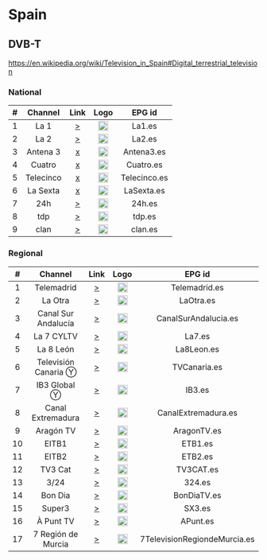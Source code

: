 <h1>Spain</h1>

<h2>DVB-T</h2>

https://en.wikipedia.org/wiki/Television_in_Spain#Digital_terrestrial_television
<h3>National</h3>

| #   | Channel        | Link  | Logo | EPG id |
|:---:|:--------------:|:-----:|:----:|:------:|
| 1   | La 1           | [>](https://rtvelivestream-clnx.rtve.es/rtvesec/la1/la1_main_720.m3u8) | <img height="20" src="https://i.imgur.com/NbesiPn.png"/> | La1.es |
| 2   | La 2           | [>](https://rtvelivestream-clnx.rtve.es/rtvesec/la2/la2_main_1080.m3u8) | <img height="20" src="https://i.imgur.com/DmuTwDw.png"/> | La2.es |
| 3   | Antena 3       | [x]() | <img height="20" src="https://i.imgur.com/j3SP4BS.png"/> | Antena3.es |
| 4   | Cuatro         | [x]() | <img height="20" src="https://i.imgur.com/zROxNap.png"/> | Cuatro.es |
| 5   | Telecinco      | [x]() | <img height="20" src="https://i.imgur.com/JECsKdk.png"/> | Telecinco.es |
| 6   | La Sexta       | [x]() | <img height="20" src="https://i.imgur.com/b59MxgM.png"/> | LaSexta.es |
| 7   | 24h            | [>](https://rtvelivestream-clnx.rtve.es/rtvesec/24h/24h_main_720.m3u8) | <img height="20" src="https://i.imgur.com/ZKR2jKr.png"/> | 24h.es |
| 8   | tdp            | [>](https://rtvelivestream-clnx.rtve.es/rtvesec/tdp/tdp_main_1080.m3u8) | <img height="20" src="https://i.imgur.com/HliegRJ.png"/> | tdp.es |
| 9   | clan           | [>](https://rtvelivestream-clnx.rtve.es/rtvesec/clan/clan_main_720.m3u8) | <img height="20" src="https://i.imgur.com/38xIfQ3.png"/> | clan.es |

<h3>Regional</h3>

| #   | Channel        | Link  | Logo | EPG id |
|:---:|:--------------:|:-----:|:----:|:------:|
| 1  | Telemadrid |[>](https://telemadridhls2-live-hls.secure2.footprint.net/egress/chandler/telemadrid/telemadrid_1/bitrate_1.m3u8)|<img height="20" src="https://imgur.com/VSDsSTZ.png"/>| Telemadrid.es |
| 2  | La Otra | [>](https://laotrahls2-live-hls.secure2.footprint.net/egress/chandler/telemadrid/laotra_1/bitrate_1.m3u8) | <img height="20" src="https://imgur.com/W1UZyXH.png" />   | LaOtra.es |
| 3  | Canal Sur Andalucía | [>](https://cdnlive.codev8.net/rtvalive/smil:channel1.smil/chunklist_b2200000.m3u8)  |<img height="20" src="https://imgur.com/WcVOXPr.png"/>| CanalSurAndalucia.es |
| 4  | La 7 CYLTV |[>](https://cdnlive.shooowit.net/la7live/smil:channel1.smil/chunklist_b2200000.m3u8)|<img height="20" src="https://i.imgur.com/o2FlMXP.png"/>| La7.es |
| 5  | La 8 León  | [>](https://cdnlive.shooowit.net/la8leonlive/smil:streamswitchingchannel.smil/chunklist_b2200000.m3u8)|<img height="20" src="https://imgur.com/mhK7EWO.png"/>| La8Leon.es |
| 6  | Televisión Canaria Ⓨ | [>](https://www.youtube.com/user/TelevisionCanaria/live)|<img height="20" src="https://imgur.com/68LNS8e.png"/>| TVCanaria.es |
| 7  | IB3 Global Ⓨ | [>](https://www.youtube.com/c/ib3/live)|<img height="20" src="https://i.imgur.com/b59MxgM.png"/>| IB3.es |
| 8  | Canal Extremadura |[>](https://cdnlive.shooowit.net/canalextremaduralive/smil:channel1.smil/chunklist_b1500000.m3u8)|<img height="20" src="https://imgur.com/xBeywIA.png"/>| CanalExtremadura.es |
| 9  | Aragón TV |[>](https://cartv.streaming.aranova.es/hls/live/aragontv_canal1.m3u8)|<img height="20" src="https://imgur.com/8H3Q07b.png"/>| AragonTV.es |
| 10 |EITB1 |[>](https://multimedia.eitb.eus/live-content/etb1hd-hls/bitrate_4.m3u8)|<img height="20" src="https://imgur.com/VBVu2bu.png"/>| ETB1.es |
| 11 |EITB2|[>](https://multimedia.eitb.eus/live-content/etb2hd-hls/bitrate_4.m3u8)|<img height="20" src="https://imgur.com/VBVu2bu.png"/>| ETB2.es |
| 12 |TV3 Cat|[>](https://directes-tv-es.ccma.cat/live-origin/tvc-hls/bitrate_3.m3u8)|<img height="20" src="https://imgur.com/rNQYHmx.png"/>| TV3CAT.es |
| 13 |3/24| [>](https://directes-tv-int.ccma.cat/live-content/canal324-hls/master.m3u8)|<img height="20" src="https://i.imgur.com/b59MxgM.png"/>| 324.es |
| 14 |Bon Dia | [>](https://directes-tv-int.ccma.cat/live-content/bondia-hls/bitrate_3.m3u8)|<img height="20" src="https://imgur.com/XaiP3nJ.png"/>| BonDiaTV.es |
| 15 |Super3 | [>](https://directes-tv-es.ccma.cat/live-origin/c33-super3-hls/bitrate_3.m3u8)|<img height="20" src="https://i.imgur.com/X9CLS4m.jpg"/>| SX3.es |
| 16 |À Punt TV | [>](https://bcovlive-a.akamaihd.net/469e448f034b4d46afa4bcac53297d60/eu-central-1/6057955885001/profile_0/chunklist_dvr.m3u8)|<img height="20" src="https://i.imgur.com/M88LoNl.png"/>| APunt.es |
| 17 |7 Región de Murcia | [>](https://rtv-murcia-live.globalmest.com/stream/abr/first_1080.m3u8)|<img height="20" src="https://imgur.com/TCL7M8r.png" /> | 7TelevisionRegiondeMurcia.es |
